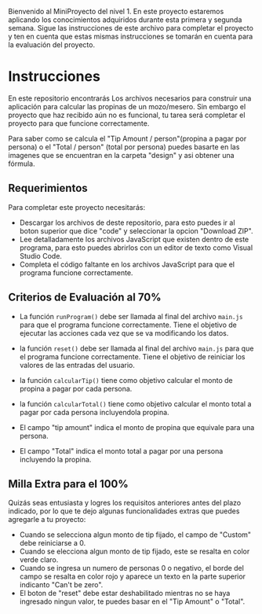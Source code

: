 
Bienvenido al MiniProyecto del nivel 1. En este proyecto estaremos aplicando los conocimientos adquiridos durante esta primera y segunda semana. Sigue las instrucciones de este archivo para completar el proyecto y ten en cuenta que estas mismas instrucciones se tomarán en cuenta para la evaluación del proyecto.

# Instrucciones

En este repositorio encontrarás Los archivos necesarios para construir una aplicación para calcular las propinas de un mozo/mesero. Sin embargo el proyecto que haz recibido aún no es funcional, tu tarea será completar el proyecto para que funcione correctamente.

Para saber como se calcula el "Tip Amount / person"(propina a pagar por persona) o el "Total / person" (total por persona) puedes basarte en las imagenes que se encuentran en la carpeta "design" y asi obtener una fórmula.

## Requerimientos

Para completar este proyecto necesitarás:
- Descargar los archivos de deste repositorio, para esto puedes ir al boton superior que dice "code" y seleccionar la opcion "Download ZIP".
- Lee detalladamente los archivos JavaScript que existen dentro de este programa, para esto puedes abrirlos con un editor de texto como Visual Studio Code.
- Completa el código faltante en los archivos JavaScript para que el programa funcione correctamente.

## Criterios de Evaluación al 70%

- La función `runProgram()` debe ser llamada al final del archivo `main.js` para que el programa funcione correctamente. Tiene el objetivo de ejecutar las acciones cada vez que se va modificando los datos.
- la función `reset()` debe ser llamada al final del archivo `main.js` para que el programa funcione correctamente. Tiene el objetivo de reiniciar los valores de las entradas del usuario.
- la función `calcularTip()` tiene como objetivo calcular el monto de propina a pagar por cada persona.
- la función `calcularTotal()` tiene como objetivo calcular el monto total a pagar por cada persona incluyendola propina.


- El campo "tip amount" indica el monto de propina que equivale para una persona.
- El campo "Total" indica el monto total a pagar por una persona incluyendo la propina.

## Milla Extra para el 100%

Quizás seas entusiasta y logres los requisitos anteriores antes del plazo indicado, por lo que te dejo algunas funcionalidades extras que puedes agregarle a tu proyecto:

- Cuando se selecciona algun monto de tip fijado, el campo de "Custom" debe reiniciarse a 0.
- Cuando se elecciona algun monto de tip fijado, este se resalta en color verde claro.
- Cuando se ingresa un numero de personas 0 o negativo, el borde del campo se resalta en color rojo y aparece un texto en la parte superior indicanto "Can't be zero".
- El boton de "reset" debe estar deshabilitado mientras no se haya ingresado ningun valor, te puedes basar en el "Tip Amount" o "Total".